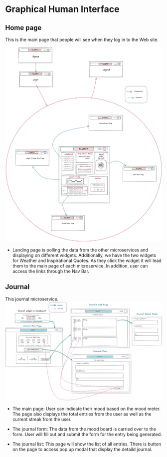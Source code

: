 # Graphical Human Interface

## Home page

This is the main page that people will see when they
log in to the Web site.

![Image](wireframes/FastFIT.png)

- Landing page is polling the data from the other microservices and displaying on different widgets. Additionally, we have the two widgets for Weather and Inspirational Quotes. As they click the widget it will lead them to the main page of each microservice. In addition, user can access the links through the Nav Bar.

## Journal

This journal microservice.
![Image](wireframes/FastFIT_Journal.png)

- The main page: User can indicate their mood based on the mood meter. The page also displays the total entries from the user as well as the current streak from the user.

- The journal form: The data from the mood board is carried over to the form. User will fill out and submit the form for the entry being generated.

- The journal list: This page will show the list of all entries. There is button on the page to access pop up modal that display the detaild journal.
